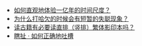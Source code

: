 + [如何直观地体验一亿年的时间尺度？](https://daily.zhihu.com/story/9780505)
+ [为什么打哈欠的时候会有短暂的失聪现象？](https://daily.zhihu.com/story/9780525)
+ [读古籍有必要读直排（竖排）繁体影印本吗？](https://daily.zhihu.com/story/9780533)
+ [瞎扯 · 如何正确地吐槽](https://daily.zhihu.com/story/9780442)

